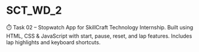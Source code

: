 # SCT_WD_2
⏱️ Task 02 – Stopwatch App for SkillCraft Technology Internship. Built using HTML, CSS &amp; JavaScript with start, pause, reset, and lap features. Includes lap highlights and keyboard shortcuts.
